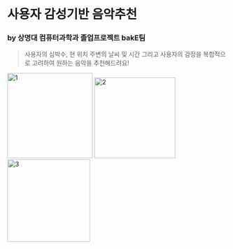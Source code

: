 # 사용자 감성기반 음악추천
### by 상명대 컴퓨터과학과 졸업프로젝트 bakE팀
> 사용자의 심박수, 현 위치 주변의 날씨 및 시간 그리고 사용자의 감정을 복합적으로 고려하여 원하는 음악을 추천해드려요! <br>

<img width="195" alt="1" src="https://user-images.githubusercontent.com/18053479/96361634-642bee80-1162-11eb-842a-fd0dcc2ee22d.PNG">
<img width="185" alt="2" src="https://user-images.githubusercontent.com/18053479/96361636-655d1b80-1162-11eb-9083-80383cc4db3a.PNG">
<img width="189" alt="3" src="https://user-images.githubusercontent.com/18053479/96361637-65f5b200-1162-11eb-9a9b-e52973d30f8c.PNG">
